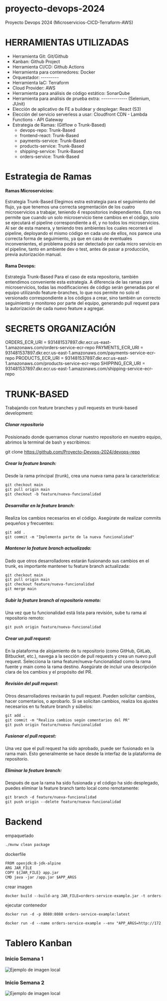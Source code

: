 # proyecto-devops-2024
Proyecto Devops 2024 (Microservicios-CICD-Terraform-AWS)

# HERRAMIENTAS UTILIZADAS
- Herramienta Git: Git/Github
- Kanban: Github Project
- Herramienta CI/CD: Github Actions
- Herramienta para contenedores: Docker
- Orquestador: ---------
- Herramienta IaC: Terraform
- Cloud Provider: AWS
- Herramienta para análisis de código estático: SonarQube
- Herramienta para análisis de prueba extra: ------------- (Selenium, JUnit)
- Elección de aplicativo de FE a buildear y desplegar: React (S3)
- Elección del servicio serverless a usar: Cloudfront CDN - Lambda Functions - API Gateway
- Estrategia de Ramas: (Gitflow o Trunk-Based)
    - devops-repo: Trunk-Based
    - frontend-react: Trunk-Based
    - payments-service: Trunk-Based
    - products-service: Trunk-Based
    - shipping-service: Trunk-Based
    - orders-service: Trunk-Based

# Estrategia de Ramas
#### Ramas Microservicios:
Estrategia Trunk-Based
Elegimos estra estrategia para el seguimiento del flujo, ya que tenemos una correcta segmentación de los cuatro microservicios a trabajar, teniendo 4 respositorios independientes.
Esto nos permite que cuando un solo microservicio tiene cambios en el código, solo se ejecutará el pipeline correspondiente a él, y no todos los microservicios.
Al ser de esta manera, y teniendo tres ambientes los cuales recorrerá el pipeline, deployando el mismo código en cada uno de ellos, nos parece una correcta forma de seguimiento, ya que en caso de eventuales inconvenientes, el problema podrá ser detectado por cada micro servicio en el pipeline, tanto en ambiente dev o test, antes de pasar a producción, previa autorización manual. 
#### Rama Devops:
Estrategia Trunk-Based
Para el caso de esta repositorio, también entendimos conveniente esta estrategía.
A diferencia de las ramas para microservicios, todas las modificaciones de código serán generadas por el equipo utilizando feature-branches, lo que nos permite no solo el versionado correspondiente a los códigos a crear, sino también un correcto seguimiento y monitoreo por parte del equipo, generando pull request para la autorización de cada nuevo feature a agregar.

# SECRETS ORGANIZACIÓN

ORDERS_ECR_URI = 931481537897.dkr.ecr.us-east-1.amazonaws.com/orders-service-ecr-repo
PAYMENTS_ECR_URI = 931481537897.dkr.ecr.us-east-1.amazonaws.com/payments-service-ecr-repo
PRODUCTS_ECR_URI = 931481537897.dkr.ecr.us-east-1.amazonaws.com/products-service-ecr-repo
SHIPPING_ECR_URI = 931481537897.dkr.ecr.us-east-1.amazonaws.com/shipping-service-ecr-repo

# TRUNK-BASED
Trabajando con feature branches y pull requests en trunk-based development:

##### Clonar repositorio

Posisionado donde querramos clonar nuestro repositorio en nuestro equipo, abrimos la terminal de bash y escribimos:

git clone https://github.com/Proyecto-Devops-2024/devops-repo

##### Crear la feature branch:

Desde la rama principal (trunk), crea una nueva rama para la característica:


```markdown
git checkout main
git pull origin main
git checkout -b feature/nueva-funcionalidad
```
##### Desarrollar en la feature branch:
Realiza los cambios necesarios en el código. Asegúrate de realizar commits pequeños y frecuentes:

```markdown
git add .
git commit -m "Implementa parte de la nueva funcionalidad"
```
##### Mantener la feature branch actualizada:
Dado que otros desarrolladores estarán fusionando sus cambios en el trunk, es importante mantener tu feature branch actualizada:

```markdown
git checkout main
git pull origin main
git checkout feature/nueva-funcionalidad
git merge main
```

##### Subir la feature branch al repositorio remoto:
Una vez que tu funcionalidad está lista para revisión, sube tu rama al repositorio remoto:

```markdown
git push origin feature/nueva-funcionalidad
```

##### Crear un pull request:
En la plataforma de alojamiento de tu repositorio (como GitHub, GitLab, Bitbucket, etc.), navega a la sección de pull requests y crea un nuevo pull request. Selecciona la rama feature/nueva-funcionalidad como la rama fuente y main como la rama destino. Asegúrate de incluir una descripción clara de los cambios y el propósito del PR.

##### Revisión del pull request:
Otros desarrolladores revisarán tu pull request. Pueden solicitar cambios, hacer comentarios, o aprobarlo. Si se solicitan cambios, realiza los ajustes necesarios en tu feature branch y súbelos:

```markdown
git add .
git commit -m "Realiza cambios según comentarios del PR"
git push origin feature/nueva-funcionalidad
```

##### Fusionar el pull request:
Una vez que el pull request ha sido aprobado, puede ser fusionado en la rama main. Esto generalmente se hace desde la interfaz de la plataforma de repositorio.

##### Eliminar la feature branch:
Después de que la rama ha sido fusionada y el código ha sido desplegado, puedes eliminar la feature branch tanto local como remotamente:

```markdown
git branch -d feature/nueva-funcionalidad
git push origin --delete feature/nueva-funcionalidad
```

# Backend

empaquetado
```markdown
./mvnw clean package
```

dockerfile
```markdown
FROM openjdk:8-jdk-alpine
ARG JAR_FILE
COPY ${JAR_FILE} app.jar
CMD java -jar /app.jar $APP_ARGS
```

crear imagen
```markdown
docker build --build-arg JAR_FILE=orders-service-example.jar -t orders-service-example:1 .
```
ejecutar contenedor

```markdown
docker run -d -p 8080:8080 orders-service-example:latest
```

```markdown
docker run -d --name orders-service-example --env "APP_ARGS=http://172.17.0.2:8080 http://172.17.0.2:8080 http://172.17.0.2:8080" orders-service-example:1
```

# Tablero Kanban
### Inicio Semana 1
![Ejemplo de imagen local](./imagenes/SEMANA1.png)

### Inicio Semana 2
![Ejemplo de imagen local](./imagenes/SEMANA2.png)
